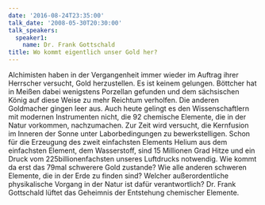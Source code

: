 ```yaml
---
date: '2016-08-24T23:35:00'
talk_date: '2008-05-30T20:30:00'
talk_speakers:
  speaker1:
    name: Dr. Frank Gottschald
title: Wo kommt eigentlich unser Gold her?
---
```

Alchimisten haben in der Vergangenheit immer wieder im Auftrag ihrer Herrscher versucht, Gold herzustellen. Es ist keinem gelungen. Böttcher hat in Meißen dabei wenigstens Porzellan gefunden und dem sächsischen König auf diese Weise zu mehr Reichtum verholfen. Die anderen Goldmacher gingen leer aus. 
Auch heute gelingt es den Wissenschaftlern mit modernen Instrumenten nicht, die 92 chemische Elemente, die in der Natur vorkommen, nachzumachen. Zur Zeit wird versucht, die Kernfusion im Inneren der Sonne unter Laborbedingungen zu bewerkstelligen. Schon für die Erzeugung des zweit einfachsten Elements Helium aus dem einfachsten Element, dem Wasserstoff, sind 15 Millionen Grad Hitze und ein Druck vom 225billionenfachsten unseres Luftdrucks notwendig.
Wie kommt da erst das 79mal schwerere Gold zustande? Wie alle anderen schweren
Elemente, die in der Erde zu finden sind? Welcher außerordentliche physikalische Vorgang in der Natur ist dafür verantwortlich? 
Dr. Frank Gottschald lüftet das Geheimnis der Entstehung chemischer Elemente.